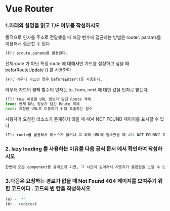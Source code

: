 # Vue Router

### 1.아래의 설명을 읽고 T/F 여부를 작성하시오
동적으로 인자를 주소로 전달했을 때 해당 변수에 접근하는 방법은 router. params를 이용해서 접근할 수 있다
```python
(F): $route.params를 활용한다.
```

전체route 가 아닌 특정 route 에 대해서만 가드를 설정하고 싶을 때 beforRouteUpdate () 를 사용한다
```python
(F): 라우터 가드인 경우 beforeEnter()를 사용한다.
```

라우터 가드의 콜백 함수의 인자는 to, from, next 에 대한 값을 인자로 받는다
```python
(T): to는 이동할 URL 정보가 담긴 Route 객체
from: 현재 URL 정보가 담긴 Route 객체
next: 지정한 URL로 이동하기 위해 호출하는 함수
```

사용자가 요청한 리소스가 존재하지 않을 때 404 NOT FOUND 페이지를 표시할 수 있다

```python
(T): route를 활용해서 리소스가 없거나 그 외의 URL에 접속했을 때 404 NOT FOUND로 페이지를 표시하게 할 수 있다.
```

### 2. lazy loading 를 사용하는 이유를 다음 공식 문서 에서 확인하여 작성하시오
```python
한번에 모든 component를 불러오게 되면, 그 시간이 길어져서 사용자가 불편함을 느낄 수 있기 때문에 컴포넌트 별로 분할해서 클릭이 되었을 때 실행이 되도록 lazy loading을 사용한다.
```

### 3.다음은 요청하는 경로가 없을 때 Not Found 404 페이지를 보여주기 위한 코드이다 . 코드의 빈 칸을 작성하시오
```python
(a) - '*'
(b) - redirect
```

